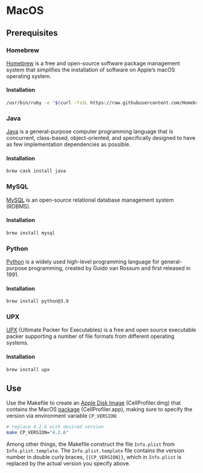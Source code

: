 # MacOS

## Prerequisites

### Homebrew

[Homebrew](https://brew.sh) is a free and open-source software package management system that simplifies the installation of software on Apple’s macOS operating system.

#### Installation

```sh
/usr/bin/ruby -e "$(curl -fsSL https://raw.githubusercontent.com/Homebrew/install/master/install)"
```

### Java

[Java](https://java.com) is a general-purpose computer programming language that is concurrent, class-based, object-oriented, and specifically designed to have as few implementation dependencies as possible.

#### Installation

```sh
brew cask install java
```

### MySQL

[MySQL](https://www.mysql.com) is an open-source relational database management system (RDBMS).

#### Installation

```sh
brew install mysql
```

### Python

[Python](https://en.wikipedia.org/wiki/Python_(programming_language)) is a widely used high-level programming language for general-purpose programming, created by Guido van Rossum and first released in 1991.

#### Installation

```sh
brew install python@3.9
```

### UPX

[UPX](https://upx.github.io) (Ultimate Packer for Executables) is a free and open source executable packer supporting a number of file formats from different operating systems.

#### Installation

```sh
brew install upx
```

## Use

Use the Makefile to create an [Apple Disk Image](https://en.wikipedia.org/wiki/Apple_Disk_Image) (CellProfiler.dmg) that contains the MacOS [package](https://en.wikipedia.org/wiki/Package_(macOS)) (CellProfiler.app), making sure to specify the version via environment variable `CP_VERSION`:

```sh
# replace 4.2.6 with desired version
make CP_VERSION="4.2.6"
```

Among other things, the Makefile construct the file `Info.plist` from `Info.plist.template`. The `Info.plist.template` file contains the version number in double curly braces, `{{CP_VERSION}}`, which in `Info.plist` is replaced by the actual version you specify above.
